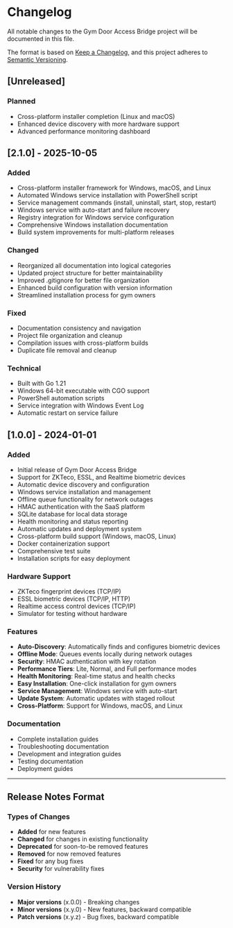 # Changelog

All notable changes to the Gym Door Access Bridge project will be documented in this file.

The format is based on [Keep a Changelog](https://keepachangelog.com/en/1.0.0/),
and this project adheres to [Semantic Versioning](https://semver.org/spec/v2.0.0.html).

## [Unreleased]

### Planned
- Cross-platform installer completion (Linux and macOS)
- Enhanced device discovery with more hardware support
- Advanced performance monitoring dashboard

## [2.1.0] - 2025-10-05

### Added
- Cross-platform installer framework for Windows, macOS, and Linux
- Automated Windows service installation with PowerShell script
- Service management commands (install, uninstall, start, stop, restart)
- Windows service with auto-start and failure recovery
- Registry integration for Windows service configuration
- Comprehensive Windows installation documentation
- Build system improvements for multi-platform releases

### Changed
- Reorganized all documentation into logical categories
- Updated project structure for better maintainability
- Improved .gitignore for better file organization
- Enhanced build configuration with version information
- Streamlined installation process for gym owners

### Fixed
- Documentation consistency and navigation
- Project file organization and cleanup
- Compilation issues with cross-platform builds
- Duplicate file removal and cleanup

### Technical
- Built with Go 1.21
- Windows 64-bit executable with CGO support
- PowerShell automation scripts
- Service integration with Windows Event Log
- Automatic restart on service failure

## [1.0.0] - 2024-01-01

### Added
- Initial release of Gym Door Access Bridge
- Support for ZKTeco, ESSL, and Realtime biometric devices
- Automatic device discovery and configuration
- Windows service installation and management
- Offline queue functionality for network outages
- HMAC authentication with the SaaS platform
- SQLite database for local data storage
- Health monitoring and status reporting
- Automatic updates and deployment system
- Cross-platform build support (Windows, macOS, Linux)
- Docker containerization support
- Comprehensive test suite
- Installation scripts for easy deployment

### Hardware Support
- ZKTeco fingerprint devices (TCP/IP)
- ESSL biometric devices (TCP/IP, HTTP)
- Realtime access control devices (TCP/IP)
- Simulator for testing without hardware

### Features
- **Auto-Discovery**: Automatically finds and configures biometric devices
- **Offline Mode**: Queues events locally during network outages
- **Security**: HMAC authentication with key rotation
- **Performance Tiers**: Lite, Normal, and Full performance modes
- **Health Monitoring**: Real-time status and health checks
- **Easy Installation**: One-click installation for gym owners
- **Service Management**: Windows service with auto-start
- **Update System**: Automatic updates with staged rollout
- **Cross-Platform**: Support for Windows, macOS, and Linux

### Documentation
- Complete installation guides
- Troubleshooting documentation
- Development and integration guides
- Testing documentation
- Deployment guides

---

## Release Notes Format

### Types of Changes
- **Added** for new features
- **Changed** for changes in existing functionality
- **Deprecated** for soon-to-be removed features
- **Removed** for now removed features
- **Fixed** for any bug fixes
- **Security** for vulnerability fixes

### Version History
- **Major versions** (x.0.0) - Breaking changes
- **Minor versions** (x.y.0) - New features, backward compatible
- **Patch versions** (x.y.z) - Bug fixes, backward compatible